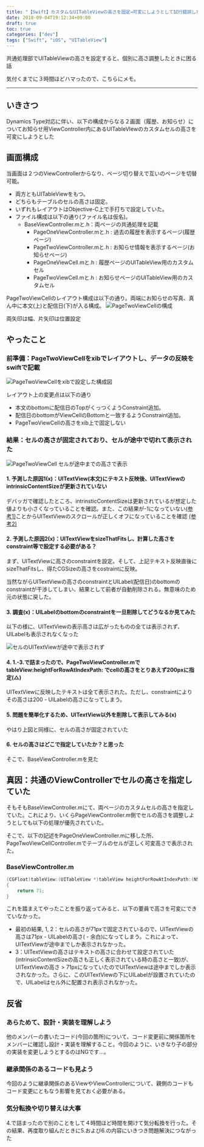 ```yaml
---
title: "【Swift】カスタムなUITableViewの高さを固定→可変にしようとして試行錯誤した話"
date: 2018-09-04T19:12:34+09:00
draft: true
toc: true
categories: ["dev"]
tags: ["Swift", "iOS", "UITableView"]
---
```


共通処理部でUITableViewの高さを設定すると、個別に高さ調整したときに困る話

<!--more-->

気付くまでに３時間ほどハマったので、こちらにメモ。

- - -

## いきさつ
Dynamics Type対応に伴い、以下の構成からなる２画面（履歴、お知らせ）についてお知らせ用ViewController内にあるUITableVIewのカスタムセルの高さを可変にしようとした

## 画面構成
当画面は２つのViewControllerからなり、ページ切り替えで互いのページを切替可能。

- 両方ともUITableViewをもつ。
- どちらもテーブルのセルの高さは固定。
- いずれもレイアウトはObjective-C上で手打ちで設定していた。
- ファイル構成は以下の通り(ファイル名は仮名)。
  - BaseViewController.mと.h：両ページの共通処理を記載
    - PageOneViewController.mと.h : 過去の履歴を表示するページ(履歴ページ)
    - PageTwoViewController.mと.h : お知らせ情報を表示するページ(お知らせページ)
    - PageOneViewCell.mと.h : 履歴ページのUITableView用のカスタムセル
    - PageTwoViewCell.mと.h : お知らせページのUITableView用のカスタムセル

PageTwoViewCellのレイアウト構成は以下の通り。両端にお知らせの写真、真ん中に本文(上)と配信日(下)が入る構成。
![PageTwoViewCellの構成](/assets/img/20180904/0.png)

両矢印は幅、片矢印は位置設定

## やったこと
### 前準備：PageTwoViewCellをxibでレイアウトし、データの反映をswiftで記載
![PageTwoViewCellをxibで設定した構成図](/assets/img/20180904/1.png)

レイアウト上の変更点は以下の通り

- 本文のbottomに配信日のTopがくっつくようConstraint追加。
- 配信日のbottomがViewCellのBottomと一致するようConstraint追加。
- PageTwoViewCellの高さをxib上で固定しない

### 結果：セルの高さが固定されており、セルが途中で切れて表示された
![PageTwoViewCell セルが途中までの高さで表示](/assets/img/20180904/2.png)

#### 1. 予測した原因1(x)：UITextView(本文)にテキスト反映後、UITextViewのintrinsicContentSizeが更新されていない
デバッガで確認したところ、intrinsticContentSizeは更新されているが想定した値よりも小さくなっていることを確認。また、この結果が-1になっていない[(参考1)](https://cockscomb.hatenablog.com/entry/uitextview-on-uitableview)ことからUITextViewのスクロールが正しくオフになっていることを確認 [(参考2)](https://qiita.com/mishimay/items/619f9ce60b4fabc1612f)

#### 2. 予測した原因2(x)：UITextViewをsizeThatFitsし、計算した高さをconstraint等で設定する必要がある？
まず、UITextViewに高さのconstraintを設定。そして、上記テキスト反映直後にsizeThatFitsし、得たCGSizeの高さをcostraintに反映。

当然ながらUITextViewの高さのconstraintとUILabel(配信日)のbottomのconstraintが干渉してしまい、結果として前者が自動削除される。無意味のため元の状態に戻した。

#### 3. 調査(x)：UILabelのbottomのconstraintを一旦削除してどうなるか見てみた
以下の様に、UITextViewの表示高さは広がったものの全ては表示されず、UILabelも表示されなくなった

![セルのUITextViewが途中で表示されず](/assets/img/20180904/3.png)

#### 4. 1.-3.で詰まったので、PageTwoViewController.mでtableView:heightForRowAtIndexPath: でcellの高さをとりあえず200pxに指定(△)
UITextViewに反映したテキストは全て表示された。ただし、constraintによりその高さは200 - UILabelの高さになってしまう。

#### 5. 問題を簡単化するため、UITextView以外を削除して表示してみる(x)
やはり上図と同様に、セルの高さが固定されていた

#### 6. セルの高さはどこで指定していたか？と思った
そこで、BaseViewController.mを見た

## 真因：共通のViewControllerでセルの高さを指定していた
そもそもBaseViewController.mにて、両ページのカスタムセルの高さを指定していた。これにより、いくらPageViewController.m側でセルの高さを調整しようとしても以下の処理が優先されていた。

そこで、以下の記述をPageOneViewController.mに移した所、PageTwoViewCellController.mでテーブルのセルが正しく可変高さで表示された。

### BaseViewController.m
```swift
(CGFloat)tableView:(UITableView *)tableView heightForRowAtIndexPath:(NSIndexPath *)indexPath
{
    return 71;
}
```

これを踏まえてやったことを振り返ってみると、以下の要員で高さを可変にできていなかった。

- 最初の結果, 1, 2：セルの高さが71pxで固定されているので、UITextViewの高さは71px - UILabelの高さ( - 余白)になってしまう。これによって、UITextViewが途中までしか表示されなかった。
- 3：UITextViewの高さはテキストの高さに合わせて設定されていた(intrinsicContentSizeの高さも正しく表示されている時の高さと一致)が、UITextViewの高さ > 71pxになっていたのでUITextViewは途中までしか表示されなかった。さらに、このUITextViewの下にUILabelが設置されていたので、UILabelはセル外に配置され表示されなかった。

## 反省
### あらためて、設計・実装を理解しよう
他のメンバーの書いたコード(今回の箇所)について、コード変更前に関係箇所をメンバーに確認し設計・実装を理解すること。今回のように、いきなり子の部分の実装を変更しようとするのはNGです…。

### 継承関係のあるコードも見よう
今回のように継承関係のあるViewやViewControllerについて、親側のコードもコード変更にともなう影響を見ておく必要がある。

### 気分転換や切り替えは大事
4.で詰まったので別のことをして４時間ほど時間を開けて気分転換を行った。その結果、再度取り組んだときに5.および6.の内容にいきつき問題解決につながった

